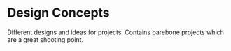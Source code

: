 # Design Concepts

Different designs and ideas for projects. Contains barebone projects which are a great shooting point.
